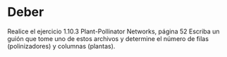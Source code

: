 # Deber
 Realice el ejercicio 1.10.3 Plant-Pollinator Networks, página 52 
 Escriba un guión que tome uno de estos archivos y determine el número de filas (polinizadores) y columnas (plantas). 
 
